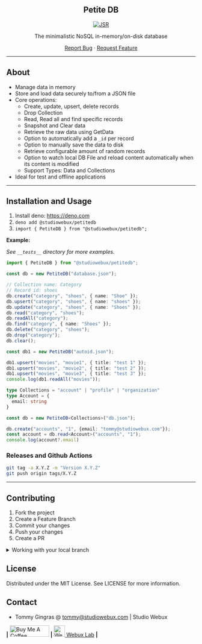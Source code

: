 <div align="center">

<h2>Petite DB</h2>

[![JSR](https://jsr.io/badges/@studiowebux/petitedb)](https://jsr.io/@studiowebux/petitedb)

<p>The minimalistic NoSQL in-memory/on-disk database</p>

<p align="center">
  <a href="https://github.com/studiowebux/petitedb/issues">Report Bug</a>
  ·
  <a href="https://github.com/studiowebux/petitedb/issues">Request Feature</a>
</p>
</div>

---

## About

- Manage data in memory
- Store and load data securely to/from a JSON file
- Core operations:
  - Create, update, upsert, delete records
  - Drop Collection
  - Read, Read all and find specific records
  - Snapshot and Clear data
  - Retrieve the raw data using GetData
  - Option to automatically add a `_id` per record
  - Option to manually save the data to disk
  - Retrieve configurable amount of random records
  - Option to watch local DB File and reload content automatically when its content is modified
  - Support Types: Data and Collections
- Ideal for test and offline applications

---

## Installation and Usage

1. Install deno: https://deno.com
2. `deno add @studiowebux/petitedb`
3. `import { PetiteDB } from "@studiowebux/petitedb";`

**Example:**

*See `__tests__` directory for more examples.*

```ts
import { PetiteDB } from "@studiowebux/petitedb";

const db = new PetiteDB("database.json");

// Collection name: Category
// Record id: shoes
db.create("category", "shoes", { name: "Shoe" });
db.upsert("category", "shoes", { name: "shoes" });
db.update("category", "shoes", { name: "Shoes" });
db.read("category", "shoes");
db.readAll("category");
db.find("category", { name: "Shoes" });
db.delete("category", "shoes");
db.drop("category");
db.clear();
```

```ts
const db1 = new PetiteDB("autoid.json");

db1.upsert("movies", "movie1", { title: "test 1" });
db1.upsert("movies", "movie2", { title: "test 2" });
db1.upsert("movies", "movie3", { title: "test 3" });
console.log(db1.readAll("movies"));
```

```ts
type Collections = "account" | "profile" | "organization"
type Account = {
  email: string
}

const db = new PetiteDB<Collections>("db.json");

db.create("accounts", "1", {email: "tommy@studiowebux.com"});
const account = db.read<Account>("accounts", "1");
console.log(account?.email)
```

### Releases and Github Actions

```bash
git tag -a X.Y.Z -m "Version X.Y.Z"
git push origin tags/X.Y.Z
```

---

## Contributing

1. Fork the project
2. Create a Feature Branch
3. Commit your changes
4. Push your changes
5. Create a PR

<details>
<summary>Working with your local branch</summary>

**Branch Checkout:**

```bash
git checkout -b <feature|fix|release|chore|hotfix>/prefix-name
```

> Your branch name must starts with [feature|fix|release|chore|hotfix] and use a
> / before the name; Use hyphens as separator; The prefix correspond to your
> Kanban tool id (e.g. abc-123)

**Keep your branch synced:**

```bash
git fetch origin
git rebase origin/master
```

**Commit your changes:**

```bash
git add .
git commit -m "<feat|ci|test|docs|build|chore|style|refactor|perf|BREAKING CHANGE>: commit message"
```

> Follow this convention commitlint for your commit message structure

**Push your changes:**

```bash
git push origin <feature|fix|release|chore|hotfix>/prefix-name
```

**Examples:**

```bash
git checkout -b release/v1.15.5
git checkout -b feature/abc-123-something-awesome
git checkout -b hotfix/abc-432-something-bad-to-fix
```

```bash
git commit -m "docs: added awesome documentation"
git commit -m "feat: added new feature"
git commit -m "test: added tests"
```

</details>

## License

Distributed under the MIT License. See LICENSE for more information.

## Contact

- Tommy Gingras @ tommy@studiowebux.com | Studio Webux

<div>
<b> | </b>
<a href="https://www.buymeacoffee.com/studiowebux" target="_blank"
      ><img
        src="https://cdn.buymeacoffee.com/buttons/v2/default-yellow.png"
        alt="Buy Me A Coffee"
        style="height: 30px !important; width: 105px !important"
        height="30"
        width="105"
/></a>
<b> | </b>
<a href="https://webuxlab.com" target="_blank"
      ><img
        src="https://webuxlab-static.s3.ca-central-1.amazonaws.com/logoAmpoule.svg"
        alt="Webux Logo"
        style="height: 30px !important"
        height="30"
/> Webux Lab</a>
<b> | </b>
</div>
